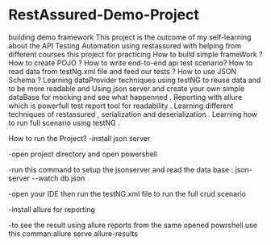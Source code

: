 # RestAssured-Demo-Project
building demo framework This project is the outcome of my self-learning about the API Testing Automation using restassured with helping from different courses 
this project for practicing
How to build simple frameWork ?
How to create POJO ?
How to write end-to-end api test scenario?
How to read data from testNg.xml file and feed our tests ?
How to use JSON Schema ?
Learning dataProvider techniques using testNG to reuse data and to be more readable and 
Using json server and create your own simple dataBase for mocking and see what happenned .
Reporting with allure which is powerfull test report tool for readability  .
Learning different techniques of restassured , serialization and deserialization .
Learning how to run full scenario using testNG .


How to run the Project? 
-install json server 

-open project directory and open powershell 

-run this command to setup the jsonserver and read the data base : json-server --watch db.json

-open your IDE then run the testNG.xml file to run the full crud scenario

-install allure for reporting 

-to see the result using allure reports from the same opened powrshell use this comman:allure serve allure-results

